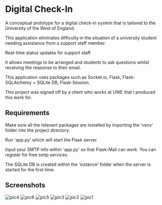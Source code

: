 # Digital Check-In
A conceptual prototype for a digital check-in system that is tailored to the University of the West of England.

This application eliminates difficulty in the situation of a university student needing assistance from a support staff member.

Real-time status updates for support staff

It allows meetings to be arranged and students to ask questions whilst receiving the response to their email.

This application uses packages such as Socket.io, Flask, Flask-SQLAlchemy + SQLite DB, Flask-Session.

This project was signed off by a client who works at UWE that I produced this work for.

## Requirements 

Make sure all the relevant packages are installed by importing the 'venv' folder into the project directory.

Run 'app.py' which will start the Flask server.

Input your SMTP info within 'app.py' so that Flask-Mail can work. You can register for free smtp services.

The SQLite DB is created within the 'instance' folder when the server is started for the first time.

## Screenshots
![pic4](https://github.com/ibbyq12/DigitalCheckIn/assets/100475296/36ef295e-9315-499c-bbfb-a9b5699fb6cf)
![pic6](https://github.com/ibbyq12/DigitalCheckIn/assets/100475296/286c81fb-9f27-4771-a9e6-139c99e6421a)
![pic5](https://github.com/ibbyq12/DigitalCheckIn/assets/100475296/b5a175b3-72d9-4127-8a76-da8138018169)
![pic3](https://github.com/ibbyq12/DigitalCheckIn/assets/100475296/ceeae3c0-c556-417d-8847-ebb49411efb5)
![pic2](https://github.com/ibbyq12/DigitalCheckIn/assets/100475296/b8bc7fe3-951d-43cf-bc13-485ab809f01d)
![pic1](https://github.com/ibbyq12/DigitalCheckIn/assets/100475296/33d8693d-f5cc-4bd5-a990-f905e123be85)
